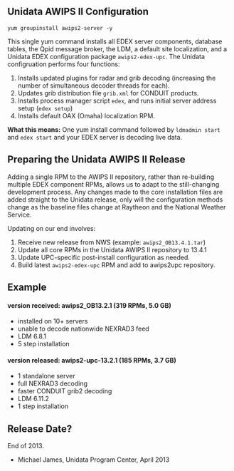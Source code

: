 ## Unidata AWIPS II Configuration

	yum groupinstall awips2-server -y
	
This single yum command installs all EDEX server components, database tables, the Qpid message broker, the LDM, a default site localization, and a Unidata EDEX configuration package `awips2-edex-upc`.  The Unidata configruation performs four functions:

1. Installs updated plugins for radar and grib decoding (increasing the number of simultaneous decoder threads for each).
2. Updates grib distribution file `grib.xml` for CONDUIT products.
3. Installs process manager script `edex`, and runs initial server address setup (`edex setup`)
4. Installs default OAX (Omaha) localization RPM.

**What this means:** One yum install command followed by `ldmadmin start` and `edex start` and your EDEX server is decoding live data.

## Preparing the Unidata AWIPS II Release

Adding a single RPM to the AWIPS II repository, rather than re-building multiple EDEX component RPMs, allows us to adapt to the still-changing development process.  Any changes made to the core installation files are added straight to the Unidata release, only will the configuration methods change as the baseline files change at Raytheon and the National Weather Service.

Updating on our end involves:

1. Receive new release from NWS (example: `awips2_OB13.4.1.tar`)
2. Update all core RPMs in the Unidata AWIPS II repository to 13.4.1
3. Update UPC-specific post-install configuration as needed.
4. Build latest `awips2-edex-upc` RPM and add to awips2upc repository.

## Example

#### version received: awips2_OB13.2.1 (319 RPMs, 5.0 GB)
* installed on 10+ servers
* unable to decode nationwide NEXRAD3 feed
* LDM 6.8.1
* 5 step installation

#### version released: awips2-upc-13.2.1 (185 RPMs, 3.7 GB)
* 1 standalone server
* full NEXRAD3 decoding
* faster CONDUIT grib2 decoding
* LDM 6.11.2
* 1 step installation


## Release Date?

End of 2013.

- Michael James, Unidata Program Center, April 2013
